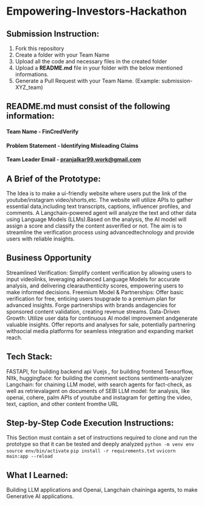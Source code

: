 # Empowering-Investors-Hackathon

## Submission Instruction:
  1. Fork this repository
  2. Create a folder with your Team Name
  3. Upload all the code and necessary files in the created folder
  4. Upload a **README.md** file in your folder with the below mentioned informations.
  5. Generate a Pull Request with your Team Name. (Example: submission-XYZ_team)

## README.md must consist of the following information:

#### Team Name - FinCredVerify
#### Problem Statement - Identifying Misleading Claims 
#### Team Leader Email - pranjalkar99.work@gmail.com

## A Brief of the Prototype:
  The Idea is to make a ui-friendly website where users put the link of the youtube/instagram video/shorts,etc. The website will utilize APIs to gather essential data,including text transcripts, captions, influencer profiles, and comments. A Langchain-powered agent will analyze the text and other data using Language Models (LLMs).Based on the analysis, the AI model will assign a score and classify the content asverified or not. The aim is to streamline the verification process using advancedtechnology and provide users with reliable insights.
## Business Opportunity ##
Streamlined Verification:
Simplify content verification by allowing users to input videolinks, leveraging advanced Language Models for accurate analysis, and delivering clearauthenticity scores, empowering users to make informed decisions.
Freemium Model & Partnerships:
Offer basic verification for free, enticing users toupgrade to a premium plan for advanced insights. Forge partnerships with brands andagencies for sponsored content validation, creating revenue streams.
Data-Driven Growth:
Utilize user data for continuous AI model improvement andgenerate valuable insights. Offer reports and analyses for sale, potentially partnering withsocial media platforms for seamless integration and expanding market reach.

## Tech Stack: 
  FASTAPI, for building backend api
Vuejs , for building frontend
Tensorflow, Nltk, huggingface: for building the comment sections sentiments-analyzer
Langchain: for chaining LLM model, with search agents for fact-check, as well as retrievalagent on documents of SEBI
LLM model: for analysis, like openai, cohere, palm
APIs of youtube and instagram for getting the video, text, caption, and other content fromthe URL
   
## Step-by-Step Code Execution Instructions:
  This Section must contain a set of instructions required to clone and run the prototype so that it can be tested and deeply analyzed
  `python -m venv env`
  `source env/bin/activate`
  `pip install -r requirements.txt`
  `uvicorn main:app --reload`



## What I Learned:
  Building LLM applications and Openai, Langchain chaininga agents, to make Generative AI applications.
